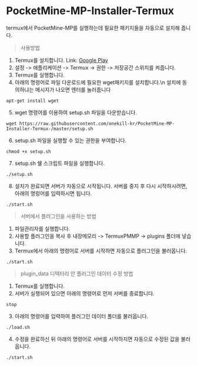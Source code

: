 # PocketMine-MP-Installer-Termux
termux에서 PocketMine-MP를 실행하는데 필요한 패키지들을 자동으로 설치해 줍니다.

>사용방법

1. Termux를 설치합니다.
Link: [Google Play](https://play.google.com/store/apps/details?id=com.termux)
2. 설정 -> 애플리케이션 -> Termux -> 권한 -> 저장공간 스위치를 켜줍니다.
3. Termux를 실행합니다.
4. 아래의 명령어로 파일 다운로드에 필요한 wget패키지를 설치합니다.\n 설치에 동의하냐는 메시지가 나오면 엔터를 눌러줍니다
<pre><code>apt-get install wget</code></pre>
5. wget 명령어를 이용하여 setup.sh 파일을 다운받습니다.
<pre><code>wget https://raw.githubusercontent.com/onekill-kr/PocketMine-MP-Installer-Termux-/master/setup.sh</code></pre>
6. setup.sh 파일을 실행할 수 있는 권한을 부여합니다.
<pre><code>chmod +x setup.sh</code></pre>
7. setup.sh 쉘 스크립트 파일을 실행합니다.
<pre><code>./setup.sh</code></pre>
8. 설치가 완료되면 서버가 자동으로 시작됩니다. 서버를 중지 후 다시 시작하시려면, 아래의 명렁어를 입력하시면 됩니다.
<pre><code>./start.sh</code></pre>


>서버에서 플러그인을 사용하는 방법

1. 파일관리자를 실행합니다.
2. 사용할 플러그인을 복사 후 내장메모리 -> TermuxPMMP -> plugins 폴더에 넣습니다.
3. Termux에서 아래의 명령어로 서버를 시작하면 자동으로 플러그인을 불러옵니다.
<pre><code>./start.sh</code></pre>


>plugin_data 디텍터리 안 플러그인 데이터 수정 방법

1. Termux를 실행합니다.
2. 서버가 실행되어 있으면 아래의 명령어로 먼저 서버를 종료합니다.
<pre><code>stop</code></pre>
3. 아래의 명령어를 입력하여 플러그인 데이터 폴더를 불러옵니다.
<pre><code>./load.sh</code></pre>
4. 수정을 완료하신 뒤 아래의 명령어로 서버를 시작하지면 자동으로 수정된 값을 불러옵니다.
<pre><code>./start.sh</code></pre>
